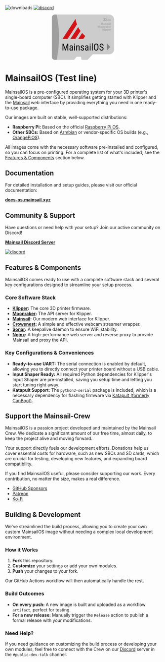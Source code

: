 ![downloads](https://img.shields.io/github/downloads/mainsail-crew/MainsailOS/total)
[![discord](https://img.shields.io/discord/758059413700345988?color=%235865F2&label=discord&logo=discord&logoColor=white&style=flat)](https://discord.gg/mainsail)

<p align="center">
<img src=".github/sdcard-logo.png" style="width:40%; max-width: 300px;" >
</p>

# MainsailOS (Test line)

MainsailOS is a pre-configured operating system for your 3D printer's
single-board computer (SBC). It simplifies getting started with Klipper and the
[Mainsail](https://github.com/mainsail-crew/mainsail) web interface by providing
everything you need in one ready-to-use package.

Our images are built on stable, well-supported distributions:

-   **Raspberry Pi:** Based on the official [Raspberry Pi OS](https://www.raspberrypi.com/software/).
-   **Other SBCs:** Based on [Armbian](https://www.armbian.com/) or
    vendor-specific OS builds (e.g., [OrangePiOS](https://github.com/orangepi-xunlong/orangepi-build)).

All images come with the necessary software pre-installed and configured, so you
can focus on printing. For a complete list of what's included, see the
[Features & Components](#features--components) section below.

## Documentation

For detailed installation and setup guides, please visit our official
documentation:

**[docs-os.mainsail.xyz](https://docs-os.mainsail.xyz)**

## Community & Support

Have questions or need help with your setup? Join our active community on
Discord!

**[Mainsail Discord Server](https://discord.gg/mainsail)**

[![discord](https://img.shields.io/discord/758059413700345988?color=%235865F2&label=discord&logo=discord&logoColor=white&style=flat)](https://discord.gg/mainsail)

## Features & Components

MainsailOS comes ready to use with a complete software stack and several key
configurations designed to streamline your setup process.

### Core Software Stack

-   **[Klipper](https://github.com/Klipper3d/klipper):** The core 3D printer
    firmware.
-   **[Moonraker](https://github.com/Arksine/moonraker):** The API server for
    Klipper.
-   **[Mainsail](https://github.com/mainsail-crew/mainsail):** Our modern web
    interface for Klipper.
-   **[Crowsnest](https://github.com/mainsail-crew/crowsnest):** A simple and
    effective webcam streamer wrapper.
-   **[Sonar](https://github.com/mainsail-crew/sonar):** A keepalive daemon to
    ensure WiFi stability.
-   **[Nginx](https://nginx.org/):** A high-performance web server and reverse
    proxy to provide Mainsail and proxy the API.

### Key Configurations & Conveniences

-   **Ready-to-use UART:** The serial connection is enabled by default,
    allowing you to directly connect your printer board without a USB cable.
-   **Input Shaper Ready:** All required Python dependencies for Klipper's
    Input Shaper are pre-installed, saving you setup time and letting you start
    tuning right away.
-   **Katapult Support:** The `python3-serial` package is included, which is a
    necessary dependency for flashing firmware via
    [Katapult (formerly CanBoot)](https://github.com/Arksine/katapult).

## Support the Mainsail-Crew

MainsailOS is a passion project developed and maintained by the Mainsail Crew.
We dedicate a significant amount of our free time, almost daily, to keep the
project alive and moving forward.

Your support directly fuels our development efforts. Donations help us cover
essential costs for hardware, such as new SBCs and SD cards, which are crucial
for testing, developing new features, and expanding board compatibility.

If you find MainsailOS useful, please consider supporting our work. Every
contribution, no matter the size, makes a real difference.

- [GitHub Sponsors](https://github.com/sponsors/mainsail-crew)
- [Patreon](https://www.patreon.com/meteyou)
- [Ko-Fi](https://ko-fi.com/mainsail)

## Building & Development

We've streamlined the build process, allowing you to create your own custom
MainsailOS image without needing a complex local development environment.

### How it Works

1.  **Fork** this repository.
2.  **Customize** your settings or add your own modules.
3.  **Push** your changes to your fork.

Our GitHub Actions workflow will then automatically handle the rest.

### Build Outcomes

-   **On every push:** A new image is built and uploaded as a workflow
    `artifact`, perfect for testing.
-   **For a new release:** Manually trigger the `Release` action to publish a
    formal release with your modifications.

### Need Help?

If you need guidance on customizing the build process or developing your own
modules, feel free to connect with the Crew on our
[Discord](https://discord.gg/mainsail) server in the `#public-dev-talk`
channel.
